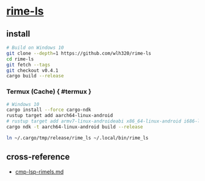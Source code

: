 # [rime-ls](https://github.com/wlh320/rime-ls)

## install

```sh
# Build on Windows 10
git clone --depth=1 https://github.com/wlh320/rime-ls
cd rime-ls
git fetch --tags
git checkout v0.4.1
cargo build --release
```

### Termux (Cache) { #termux }

```sh
# Windows 10
cargo install --force cargo-ndk
rustup target add aarch64-linux-android
# rustup target add armv7-linux-androideabi x86_64-linux-android i686-linux-android
cargo ndk -t aarch64-linux-android build --release
```

```sh
ln ~/.cargo/tmp/release/rime_ls ~/.local/bin/rime_ls
```

## cross-reference

- [cmp-lsp-rimels.md](/bin/neovim/cmp-lsp-rimels.md)
